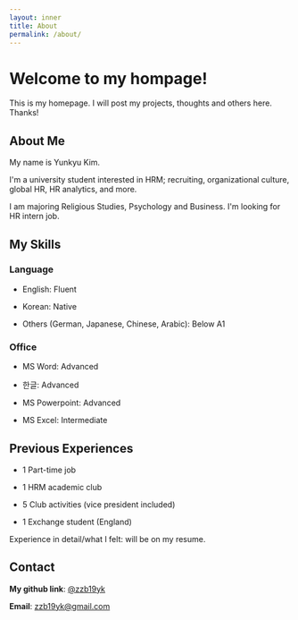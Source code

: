 ```yaml
---
layout: inner
title: About
permalink: /about/
---
```

# Welcome to my hompage!
This is my homepage. 
I will post my projects, thoughts and others here. 
Thanks!


## About Me
My name is Yunkyu Kim. 

I'm a university student interested in HRM; recruiting, organizational culture, global HR, HR analytics, and more.

I am majoring Religious Studies, Psychology and Business. I'm looking for HR intern job.


## My Skills
### Language
- English: Fluent
 
- Korean: Native

- Others (German, Japanese, Chinese, Arabic): Below A1

### Office
- MS Word: Advanced

- 한글: Advanced

- MS Powerpoint: Advanced

- MS Excel: Intermediate


## Previous Experiences
- 1 Part-time job

- 1 HRM academic club

- 5 Club activities (vice president included)

- 1 Exchange student (England)

Experience in detail/what I felt: will be on my resume.


## Contact
**My github link**: [@zzb19yk](https://github.com/zzb19yk) 

**Email**: zzb19yk@gmail.com

